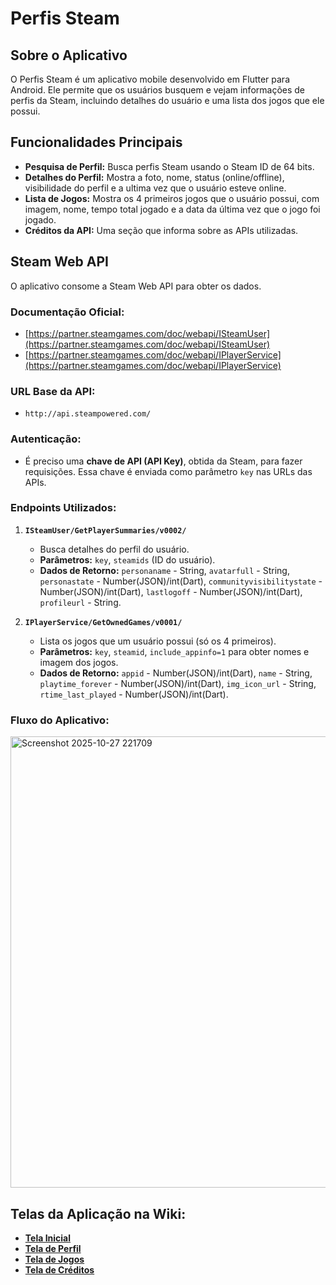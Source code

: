 # Perfis Steam

## Sobre o Aplicativo

O Perfis Steam é um aplicativo mobile desenvolvido em Flutter para Android. Ele permite que os usuários busquem e vejam informações de perfis da Steam, incluindo detalhes do usuário e uma lista dos jogos que ele possui.

## Funcionalidades Principais

* **Pesquisa de Perfil:** Busca perfis Steam usando o Steam ID de 64 bits.
* **Detalhes do Perfil:** Mostra a foto, nome, status (online/offline), visibilidade do perfil e a ultima vez que o usuário esteve online.
* **Lista de Jogos:** Mostra os 4 primeiros jogos que o usuário possui, com imagem, nome, tempo total jogado e a data da última vez que o jogo foi jogado.
* **Créditos da API:** Uma seção que informa sobre as APIs utilizadas.

## Steam Web API

O aplicativo consome a Steam Web API para obter os dados.

### Documentação Oficial:

* [https://partner.steamgames.com/doc/webapi/ISteamUser](https://partner.steamgames.com/doc/webapi/ISteamUser)
* [https://partner.steamgames.com/doc/webapi/IPlayerService](https://partner.steamgames.com/doc/webapi/IPlayerService)

### URL Base da API:

* `http://api.steampowered.com/`

### Autenticação:

* É preciso uma **chave de API (API Key)**, obtida da Steam, para fazer requisições. Essa chave é enviada como parâmetro `key` nas URLs das APIs.

### Endpoints Utilizados:

1.  **`ISteamUser/GetPlayerSummaries/v0002/`**
    * Busca detalhes do perfil do usuário.
    * **Parâmetros:** `key`, `steamids` (ID do usuário).
    * **Dados de Retorno:** `personaname` - String, `avatarfull` - String, `personastate` - Number(JSON)/int(Dart), `communityvisibilitystate` - Number(JSON)/int(Dart), `lastlogoff` - Number(JSON)/int(Dart), `profileurl` - String.

2.  **`IPlayerService/GetOwnedGames/v0001/`**
    * Lista os jogos que um usuário possui (só os 4 primeiros).
    * **Parâmetros:** `key`, `steamid`, `include_appinfo=1` para obter nomes e imagem dos jogos.
    * **Dados de Retorno:** `appid` - Number(JSON)/int(Dart), `name` - String, `playtime_forever` - Number(JSON)/int(Dart), `img_icon_url` - String, `rtime_last_played` - Number(JSON)/int(Dart).
  
### Fluxo do Aplicativo:


<img width="843" height="722" alt="Screenshot 2025-10-27 221709" src="https://github.com/user-attachments/assets/688bc1de-ff0f-45f8-bc34-deb2d2d15d49" />

## Telas da Aplicação na Wiki:

* [**Tela Inicial**](https://github.com/hudson12345/App-UserSteam/wiki/Página-Inicial)
* [**Tela de Perfil**](https://github.com/hudson12345/App-UserSteam/wiki/Perfil)
* [**Tela de Jogos**](https://github.com/hudson12345/App-UserSteam/wiki/Jogos)
* [**Tela de Créditos**](https://github.com/hudson12345/App-UserSteam/wiki/Créditos)
